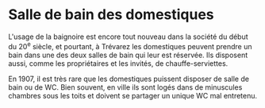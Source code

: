 # Salle de bain des domestiques

L'usage de la baignoire est encore tout nouveau dans la société du début du 20<sup>e</sup> siècle, et pourtant, à Trévarez les domestiques peuvent prendre un bain dans une des deux salles de bain qui leur est réservée. Ils disposent aussi, comme les propriétaires et les invités, de chauffe-serviettes.

En 1907, il est très rare que les domestiques puissent disposer de salle de bain ou de WC. Bien souvent, en ville ils sont logés dans de minuscules chambres sous les toits et doivent se partager un unique WC mal entretenu.
